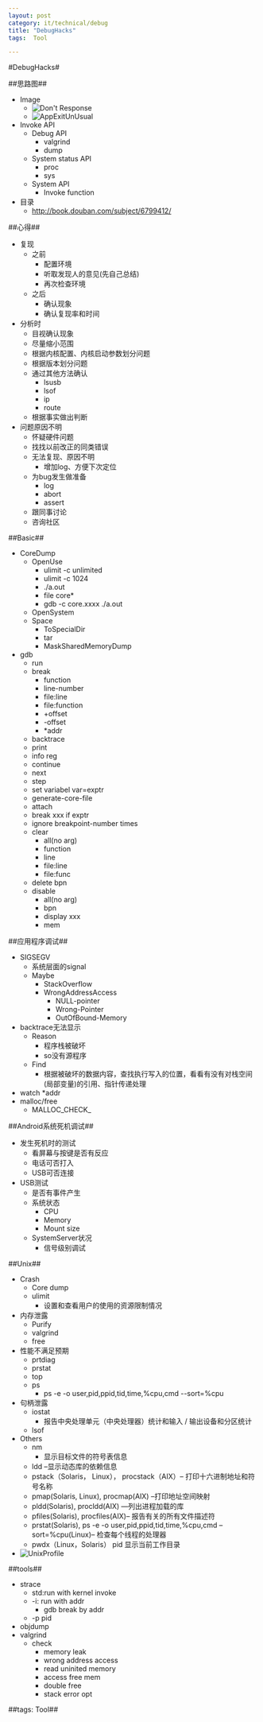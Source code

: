 ```yaml
---
layout: post
category: it/technical/debug
title: "DebugHacks"
tags:  Tool

---
```

#DebugHacks#



##思路图##
* Image
  * ![Don't Response](http://pic.yupoo.com/qianjigui/ClqS2IyK/medish.jpg)
  * ![AppExitUnUsual](http://pic.yupoo.com/qianjigui/ClqS39ys/medish.jpg)
* Invoke API
  * Debug API
    * valgrind
    * dump
  * System status API
    * proc
    * sys
  * System API
    * Invoke function
* 目录
  * http://book.douban.com/subject/6799412/



##心得##
* 复现
  * 之前
    * 配置环境
    * 听取发现人的意见(先自己总结)
    * 再次检查环境
  * 之后
    * 确认现象
    * 确认复现率和时间
* 分析时
  * 目视确认现象
  * 尽量缩小范围
  * 根据内核配置、内核启动参数划分问题
  * 根据版本划分问题
  * 通过其他方法确认
    * lsusb
    * lsof
    * ip
    * route
  * 根据事实做出判断
* 问题原因不明
  * 怀疑硬件问题
  * 找找以前改正的同类错误
  * 无法复现、原因不明
    * 增加log、方便下次定位
  * 为bug发生做准备
    * log
    * abort
    * assert
  * 跟同事讨论
  * 咨询社区



##Basic##
* CoreDump
  * OpenUse
    * ulimit -c unlimited
    * ulimit -c 1024
    * ./a.out
    * file core*
    * gdb -c core.xxxx ./a.out
  * OpenSystem
  * Space
    * ToSpecialDir
    * tar
    * MaskSharedMemoryDump
* gdb
  * run
  * break
    * function
    * line-number
    * file:line
    * file:function
    * +offset
    * -offset
    * *addr
  * backtrace
  * print
  * info reg
  * continue
  * next
  * step
  * set variabel var=exptr
  * generate-core-file
  * attach
  * break xxx if exptr
  * ignore breakpoint-number times
  * clear
    * all(no arg)
    * function
    * line
    * file:line
    * file:func
  * delete bpn
  * disable
    * all(no arg)
    * bpn
    * display xxx
    * mem 



##应用程序调试##
* SIGSEGV
  * 系统层面的signal
  * Maybe
    * StackOverflow
    * WrongAddressAccess
      * NULL-pointer
      * Wrong-Pointer
      * OutOfBound-Memory
* backtrace无法显示
  * Reason
    * 程序栈被破坏
    * so没有源程序
  * Find
    * 根据被破坏的数据内容，查找执行写入的位置，看看有没有对栈空间(局部变量)的引用、指针传递处理
* watch *addr
* malloc/free
  * MALLOC_CHECK_



##Android系统死机调试##
* 发生死机时的测试
  * 看屏幕与按键是否有反应
  * 电话可否打入
  * USB可否连接
* USB测试
  * 是否有事件产生
  * 系统状态
    * CPU
    * Memory
    * Mount size
  * SystemServer状况
    * 信号级别调试



##Unix##
* Crash
  * Core dump
  * ulimit
    * 设置和查看用户的使用的资源限制情况
* 内存泄露
  * Purify
  * valgrind
  * free
* 性能不满足预期
  * prtdiag
  * prstat
  * top
  * ps
    * ps -e -o user,pid,ppid,tid,time,%cpu,cmd --sort=%cpu
* 句柄泄露
  * iostat
    * 报告中央处理单元（中央处理器）统计和输入 / 输出设备和分区统计
  * lsof
* Others
  * nm
    * 显示目标文件的符号表信息
  * ldd –显示动态库的依赖信息
  * pstack（Solaris， Linux）， procstack（AIX）– 打印十六进制地址和符号名称
  * pmap(Solaris, Linux), procmap(AIX) –打印地址空间映射
  * pldd(Solaris), procldd(AIX) —列出进程加载的库
  * pfiles(Solaris), procfiles(AIX)– 报告有关的所有文件描述符
  * prstat(Solaris), ps -e -o user,pid,ppid,tid,time,%cpu,cmd –sort=%cpu(Linux)– 检查每个线程的处理器
  * pwdx（Linux，Solaris）  pid 显示当前工作目录
* ![UnixProfile](http://pic.yupoo.com/qianjigui/CIwePulE/11Uyc9.jpg) 



##tools##
* strace
  * std:run with kernel invoke
  * -i: run with addr
    * gdb break by addr
  * -p pid
* objdump
* valgrind
  * check
    * memory leak
    * wrong address access
    * read uninited memory
    * access free mem
    * double free
    * stack error opt



##tags: Tool##
